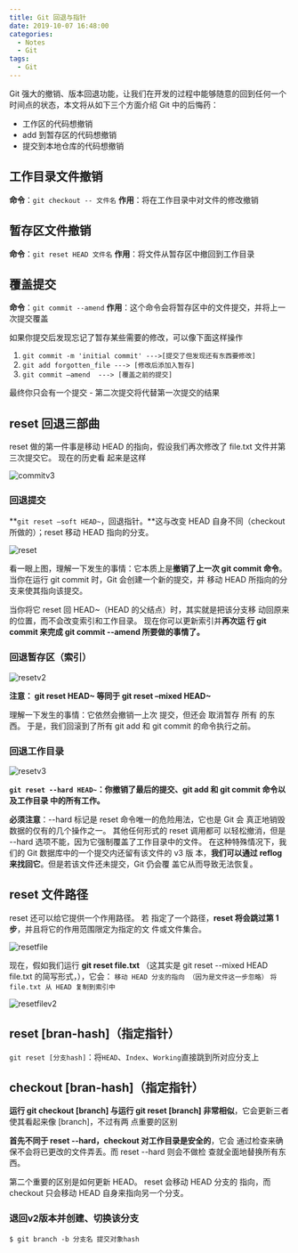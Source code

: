 ```yaml
---
title: Git 回退与指针
date: 2019-10-07 16:48:00
categories:
  - Notes
  - Git
tags:
  - Git
---
```

Git 强大的撤销、版本回退功能，让我们在开发的过程中能够随意的回到任何一个时间点的状态，本文将从如下三个方面介绍 Git 中的后悔药：

- 工作区的代码想撤销
- add 到暂存区的代码想撤销
- 提交到本地仓库的代码想撤销

<!-- more -->

## 工作目录文件撤销

**命令**：`git checkout -- 文件名`
**作用**：将在工作目录中对文件的修改撤销

## 暂存区文件撤销

**命令**：`git reset HEAD 文件名`
**作用**：将文件从暂存区中撤回到工作目录

## 覆盖提交

**命令**：`git commit --amend`
**作用**：这个命令会将暂存区中的文件提交，并将上一次提交覆盖

如果你提交后发现忘记了暂存某些需要的修改，可以像下面这样操作

1. `git commit -m 'initial commit' --->[提交了但发现还有东西要修改]`
2. `git add forgotten_file ---> [修改后添加入暂存]`
3. `git commit –amend  ---> [覆盖之前的提交]`

最终你只会有一个提交 - 第二次提交将代替第一次提交的结果

## reset 回退三部曲

reset 做的第一件事是移动 HEAD 的指向，假设我们再次修改了 file.txt 文件并第三次提交它。 现在的历史看 起来是这样

![commitv3](https://pic.imgdb.cn/item/62ecec7b8c61dc3b8ec7790b.jpg)

### 回退提交

**`git reset –soft HEAD~`，回退指针。**这与改变 HEAD 自身不同（checkout 所做的）；reset 移动 HEAD 指向的分支。

![reset](https://pic.imgdb.cn/item/62ecec8a8c61dc3b8ec7b603.jpg)

看一眼上图，理解一下发生的事情：它本质上是**撤销了上一次 git commit 命令**。 当你在运行 git commit 时，Git 会创建一个新的提交，并 移动 HEAD 所指向的分支来使其指向该提交。

当你将它 reset 回 HEAD~（HEAD 的父结点）时，其实就是把该分支移 动回原来的位置，而不会改变索引和工作目录。 现在你可以更新索引并**再次运 行 git commit 来完成 git commit --amend 所要做的事情了。**

### 回退暂存区（索引）

![resetv2](https://pic.imgdb.cn/item/62ecec988c61dc3b8ec7ebd5.jpg)

**注意： git reset HEAD~ 等同于 git reset –mixed HEAD~**

理解一下发生的事情：它依然会撤销一上次 提交，但还会 取消暂存 所有 的东西。 于是，我们回滚到了所有 git add 和 git commit 的命令执行之前。

### 回退工作目录

![resetv3](https://pic.imgdb.cn/item/62ececa38c61dc3b8ec81251.jpg)

**`git reset --hard HEAD~`：你撤销了最后的提交、git add 和 git commit 命令以及工作目录 中的所有工作。**

**必须注意**：--hard 标记是 reset 命令唯一的危险用法，它也是 Git 会 真正地销毁数据的仅有的几个操作之一。 其他任何形式的 reset 调用都可 以轻松撤消，但是 --hard 选项不能，因为它强制覆盖了工作目录中的文件。 在这种特殊情况下，我们的 Git 数据库中的一个提交内还留有该文件的 v3 版 本，**我们可以通过 reflog 来找回它**。但是若该文件还未提交，Git 仍会覆 盖它从而导致无法恢复。

## reset 文件路径

reset 还可以给它提供一个作用路径。 若 指定了一个路径，**reset 将会跳过第 1 步**，并且将它的作用范围限定为指定的文 件或文件集合。

![resetfile](https://pic.imgdb.cn/item/62ececaf8c61dc3b8ec8387e.jpg)

现在，假如我们运行 **git reset file.txt** （这其实是 git reset --mixed HEAD file.txt 的简写形式，），它会：
`移动 HEAD 分支的指向 （因为是文件这一步忽略）`
`将 file.txt 从 HEAD 复制到索引中`

![resetfilev2](https://pic.imgdb.cn/item/62ececca8c61dc3b8ec89044.jpg)

## reset [bran-hash]（指定指针）

`git reset [分支hash]`：将`HEAD`、`Index`、`Working`直接跳到所对应分支上

## checkout [bran-hash]（指定指针）

**运行 git checkout [branch] 与运行 git reset [branch] 非常相似**，它会更新三者使其看起来像 [branch]，不过有两 点重要的区别

**首先不同于 reset --hard，checkout 对工作目录是安全的**，它会 通过检查来确保不会将已更改的文件弄丢。而 reset --hard 则会不做检 查就全面地替换所有东西。

第二个重要的区别是如何更新 HEAD。 reset 会移动 HEAD 分支的 指向，而 checkout 只会移动 HEAD 自身来指向另一个分支。

### 退回v2版本并创建、切换该分支

`$ git branch -b 分支名 提交对象hash`

